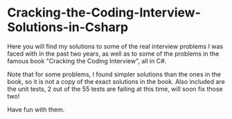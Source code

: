 # Cracking-the-Coding-Interview-Solutions-in-Csharp
Here you will find my solutions to some of the real interview problems I was faced with in the past two years, as well as to some of the problems in the famous book "Cracking the Coding Interview", all in C#.

Note that for some problems, I found simpler solutions than the ones in the book, so it is not a copy of the exact solutions in the book.
Also included are the unit tests, 2 out of the 55 tests are failing at this time, will soon fix those two!

Have fun with them.
